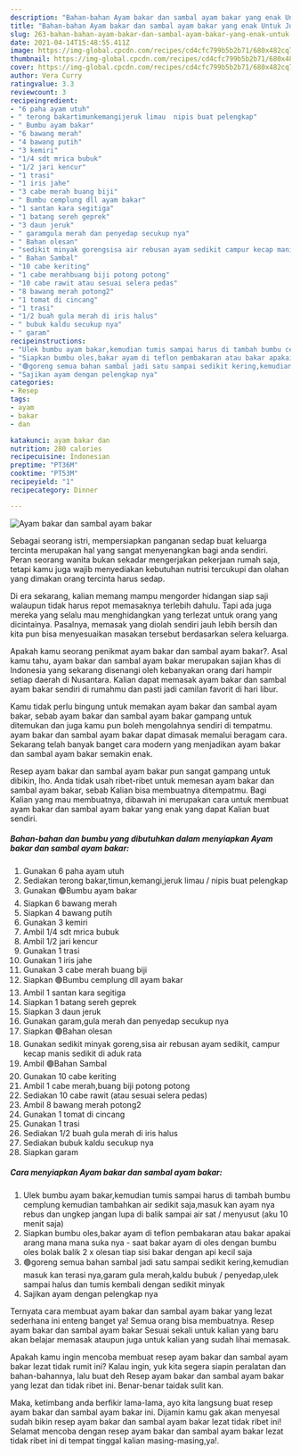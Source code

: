 ```yaml
---
description: "Bahan-bahan Ayam bakar dan sambal ayam bakar yang enak Untuk Jualan"
title: "Bahan-bahan Ayam bakar dan sambal ayam bakar yang enak Untuk Jualan"
slug: 263-bahan-bahan-ayam-bakar-dan-sambal-ayam-bakar-yang-enak-untuk-jualan
date: 2021-04-14T15:48:55.411Z
image: https://img-global.cpcdn.com/recipes/cd4cfc799b5b2b71/680x482cq70/ayam-bakar-dan-sambal-ayam-bakar-foto-resep-utama.jpg
thumbnail: https://img-global.cpcdn.com/recipes/cd4cfc799b5b2b71/680x482cq70/ayam-bakar-dan-sambal-ayam-bakar-foto-resep-utama.jpg
cover: https://img-global.cpcdn.com/recipes/cd4cfc799b5b2b71/680x482cq70/ayam-bakar-dan-sambal-ayam-bakar-foto-resep-utama.jpg
author: Vera Curry
ratingvalue: 3.3
reviewcount: 3
recipeingredient:
- "6 paha ayam utuh"
- " terong bakartimunkemangijeruk limau  nipis buat pelengkap"
- " Bumbu ayam bakar"
- "6 bawang merah"
- "4 bawang putih"
- "3 kemiri"
- "1/4 sdt mrica bubuk"
- "1/2 jari kencur"
- "1 trasi"
- "1 iris jahe"
- "3 cabe merah buang biji"
- " Bumbu cemplung dll ayam bakar"
- "1 santan kara segitiga"
- "1 batang sereh geprek"
- "3 daun jeruk"
- " garamgula merah dan penyedap secukup nya"
- " Bahan olesan"
- "sedikit minyak gorengsisa air rebusan ayam sedikit campur kecap manis sedikit di aduk rata"
- " Bahan Sambal"
- "10 cabe keriting"
- "1 cabe merahbuang biji potong potong"
- "10 cabe rawit atau sesuai selera pedas"
- "8 bawang merah potong2"
- "1 tomat di cincang"
- "1 trasi"
- "1/2 buah gula merah di iris halus"
- " bubuk kaldu secukup nya"
- " garam"
recipeinstructions:
- "Ulek bumbu ayam bakar,kemudian tumis sampai harus di tambah bumbu cemplung kemudian tambahkan air sedikit saja,masuk kan ayam nya rebus dan ungkep jangan lupa di balik sampai air sat / menyusut (aku 10 menit saja)"
- "Siapkan bumbu oles,bakar ayam di teflon pembakaran atau bakar apakai arang mana mana suka nya  saat bakar ayam di oles dengan bumbu oles bolak balik 2 x olesan tiap sisi bakar dengan api kecil saja"
- "🟢goreng semua bahan sambal jadi satu sampai sedikit kering,kemudian masuk kan terasi nya,garam gula merah,kaldu bubuk / penyedap,ulek sampai halus dan tumis kembali dengan sedikit minyak"
- "Sajikan ayam dengan pelengkap nya"
categories:
- Resep
tags:
- ayam
- bakar
- dan

katakunci: ayam bakar dan 
nutrition: 280 calories
recipecuisine: Indonesian
preptime: "PT36M"
cooktime: "PT53M"
recipeyield: "1"
recipecategory: Dinner

---
```



![Ayam bakar dan sambal ayam bakar](https://img-global.cpcdn.com/recipes/cd4cfc799b5b2b71/680x482cq70/ayam-bakar-dan-sambal-ayam-bakar-foto-resep-utama.jpg)

Sebagai seorang istri, mempersiapkan panganan sedap buat keluarga tercinta merupakan hal yang sangat menyenangkan bagi anda sendiri. Peran seorang  wanita bukan sekadar mengerjakan pekerjaan rumah saja, tetapi kamu juga wajib menyediakan kebutuhan nutrisi tercukupi dan olahan yang dimakan orang tercinta harus sedap.

Di era  sekarang, kalian memang mampu mengorder hidangan siap saji walaupun tidak harus repot memasaknya terlebih dahulu. Tapi ada juga mereka yang selalu mau menghidangkan yang terlezat untuk orang yang dicintainya. Pasalnya, memasak yang diolah sendiri jauh lebih bersih dan kita pun bisa menyesuaikan masakan tersebut berdasarkan selera keluarga. 



Apakah kamu seorang penikmat ayam bakar dan sambal ayam bakar?. Asal kamu tahu, ayam bakar dan sambal ayam bakar merupakan sajian khas di Indonesia yang sekarang disenangi oleh kebanyakan orang dari hampir setiap daerah di Nusantara. Kalian dapat memasak ayam bakar dan sambal ayam bakar sendiri di rumahmu dan pasti jadi camilan favorit di hari libur.

Kamu tidak perlu bingung untuk memakan ayam bakar dan sambal ayam bakar, sebab ayam bakar dan sambal ayam bakar gampang untuk ditemukan dan juga kamu pun boleh mengolahnya sendiri di tempatmu. ayam bakar dan sambal ayam bakar dapat dimasak memalui beragam cara. Sekarang telah banyak banget cara modern yang menjadikan ayam bakar dan sambal ayam bakar semakin enak.

Resep ayam bakar dan sambal ayam bakar pun sangat gampang untuk dibikin, lho. Anda tidak usah ribet-ribet untuk memesan ayam bakar dan sambal ayam bakar, sebab Kalian bisa membuatnya ditempatmu. Bagi Kalian yang mau membuatnya, dibawah ini merupakan cara untuk membuat ayam bakar dan sambal ayam bakar yang enak yang dapat Kalian buat sendiri.

<!--inarticleads1-->

##### Bahan-bahan dan bumbu yang dibutuhkan dalam menyiapkan Ayam bakar dan sambal ayam bakar:

1. Gunakan 6 paha ayam utuh
1. Sediakan  terong bakar,timun,kemangi,jeruk limau / nipis buat pelengkap
1. Gunakan  🟢Bumbu ayam bakar
1. Siapkan 6 bawang merah
1. Siapkan 4 bawang putih
1. Gunakan 3 kemiri
1. Ambil 1/4 sdt mrica bubuk
1. Ambil 1/2 jari kencur
1. Gunakan 1 trasi
1. Gunakan 1 iris jahe
1. Gunakan 3 cabe merah buang biji
1. Siapkan  🟢Bumbu cemplung dll ayam bakar
1. Ambil 1 santan kara segitiga
1. Siapkan 1 batang sereh geprek
1. Siapkan 3 daun jeruk
1. Gunakan  garam,gula merah dan penyedap secukup nya
1. Siapkan  🟢Bahan olesan
1. Gunakan sedikit minyak goreng,sisa air rebusan ayam sedikit, campur kecap manis sedikit di aduk rata
1. Ambil  🟢Bahan Sambal
1. Gunakan 10 cabe keriting
1. Ambil 1 cabe merah,buang biji potong potong
1. Sediakan 10 cabe rawit (atau sesuai selera pedas)
1. Ambil 8 bawang merah potong2
1. Gunakan 1 tomat di cincang
1. Gunakan 1 trasi
1. Sediakan 1/2 buah gula merah di iris halus
1. Sediakan  bubuk kaldu secukup nya
1. Siapkan  garam




<!--inarticleads2-->

##### Cara menyiapkan Ayam bakar dan sambal ayam bakar:

1. Ulek bumbu ayam bakar,kemudian tumis sampai harus di tambah bumbu cemplung kemudian tambahkan air sedikit saja,masuk kan ayam nya rebus dan ungkep jangan lupa di balik sampai air sat / menyusut (aku 10 menit saja)
1. Siapkan bumbu oles,bakar ayam di teflon pembakaran atau bakar apakai arang mana mana suka nya  - saat bakar ayam di oles dengan bumbu oles bolak balik 2 x olesan tiap sisi bakar dengan api kecil saja
1. 🟢goreng semua bahan sambal jadi satu sampai sedikit kering,kemudian masuk kan terasi nya,garam gula merah,kaldu bubuk / penyedap,ulek sampai halus dan tumis kembali dengan sedikit minyak
1. Sajikan ayam dengan pelengkap nya




Ternyata cara membuat ayam bakar dan sambal ayam bakar yang lezat sederhana ini enteng banget ya! Semua orang bisa membuatnya. Resep ayam bakar dan sambal ayam bakar Sesuai sekali untuk kalian yang baru akan belajar memasak ataupun juga untuk kalian yang sudah lihai memasak.

Apakah kamu ingin mencoba membuat resep ayam bakar dan sambal ayam bakar lezat tidak rumit ini? Kalau ingin, yuk kita segera siapin peralatan dan bahan-bahannya, lalu buat deh Resep ayam bakar dan sambal ayam bakar yang lezat dan tidak ribet ini. Benar-benar taidak sulit kan. 

Maka, ketimbang anda berfikir lama-lama, ayo kita langsung buat resep ayam bakar dan sambal ayam bakar ini. Dijamin kamu gak akan menyesal sudah bikin resep ayam bakar dan sambal ayam bakar lezat tidak ribet ini! Selamat mencoba dengan resep ayam bakar dan sambal ayam bakar lezat tidak ribet ini di tempat tinggal kalian masing-masing,ya!.

